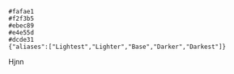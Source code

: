 ```palette
#fafae1
#f2f3b5
#ebec89
#e4e55d
#dcde31
{"aliases":["Lightest","Lighter","Base","Darker","Darkest"]}
```

Hjnn